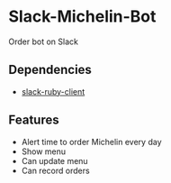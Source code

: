 # Slack-Michelin-Bot
Order bot on Slack

## Dependencies
- [slack-ruby-client](https://github.com/slack-ruby/slack-ruby-client)

## Features
- Alert time to order Michelin every day
- Show menu
- Can update menu
- Can record orders
